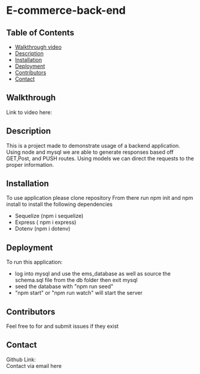 # E-commerce-back-end
## Table of Contents
- [Walkthrough video](#Walkthrough)
- [Description](#Description)
- [Installation](#Installation)
- [Deployment](#Deployment)
- [Contributors](#Contributors)
- [Contact](#Contact)
## <a name=Walkthrough>Walkthrough</a>
Link to video here:
## <a name=Description> Description</a>
This is a project made to demonstrate usage of a backend application. Using node and mysql we are able to generate responses based off GET,Post, and PUSH routes. Using models we can direct the requests to the proper information. 
## <a name=Installation>Installation</a>
To use application please clone repository 
From there run npm init and npm install to install the following dependencies 
- Sequelize (npm i sequelize) 
- Express ( npm i express) 
- Dotenv (npm i dotenv) 

## <a name=Deployment>Deployment</a>
To run this application:
- log into mysql and use the ems_database as well as source the schema.sql file from the db folder then exit mysql 
- seed the database with "npm run seed" 
- "npm start" or "npm run watch" will start the server
## <a name=Contributors>Contributors</a>
Feel free to for and submit issues if they exist
## <a name=Contact>Contact</a>
Github Link: \
Contact via email here


 